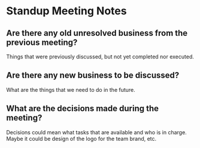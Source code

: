 # Standup Meeting Notes

## Are there any old unresolved business from the previous meeting?

Things that were previously discussed, but not yet completed nor executed.

## Are there any new business to be discussed?

What are the things that we need to do in the future.

## What are the decisions made during the meeting?

Decisions could mean what tasks that are available and who is in charge. Maybe it could be design of the logo for the team brand, etc.